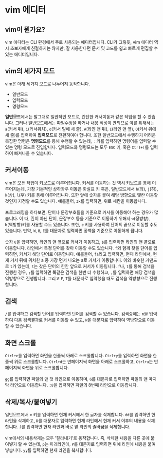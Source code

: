 # vim 에디터

## vim이 뭔가요?

vim 에디터는 CLI 환경에서 주로 사용되는 에디터입니다. CLI가 그렇듯, vim 에디터 역시 초보자에게 친절하지는 않지만, 잘 사용한다면 문서 및 코드를 쉽고 빠르게 편집할 수 있는 에디터입니다.

## vim의 세가지 모드

vim은 아래 세가지 모드로 나누어져 동작합니다.

- 일반모드
- 입력모드
- 명령모드

**일반모드**에서는 말그대로 일반적인 모드로, 간단한 커서이동과 같은 작업을 할 수 있습니다. 그러나 일반모드에서는 파일수정을 하거나 내용 작성이 안되므로 이를 위해서는 `a`(커서 뒤), `i`(커서위치), `o`(커서 밑에 새 줄), `A`(라인 맨 뒤), `I`(라인 맨 앞), `O`(커서 위에 새 줄)를 입력하여 **입력모드**로 전환하여야 합니다. 또한 일반모드에서 수행하기 어려운 복잡한 명령은 **명령모드**를 통해 수행할 수 있는데, `:` 키를 입력하면 명령어를 입력할 수 있는 명령 모드로 진입합니다. 입력모드와 명령모드는 모두 `ESC` 키, 혹은 `Ctrl+[`를 입력하여 빠져나올 수 있습니다.

## 커서이동

vim은 모든 작업이 키보드로 이루어집니다. 커서를 이동하는 것 역시 키보드를 통해 이루어지는데, 가장 기본적인 상하좌우 이동은 화살표 키 혹은, 일반모드에서 `h`(좌), `j`(하), `k`(상), `l`(우) 키를 통해 이루어집니다. 또한 앞에 숫자를 붙여 해당 방향으로 몇칸 이동할 것인지 지정할 수도 있습니다. 예를들어, `3k`를 입력하면, 위로 세칸을 이동합니다.  
<br />
프로그래밍을 하다보면, 단어나 문장부호들을 기준으로 커서를 이동해야 하는 경우가 많습니다. 이 때, 칸이 아닌 단어, 문장부호 등을 기준으로 이동하기 위해서 `w`(정방향), `b`(역방향)키를 사용할 수도 있습니다. 또한, `e` 키를 사용하여 단어의 끝으로 이동할 수도 있습니다. 만약, `W`, `B`, `E`를 대문자로 입력하면 공백을 기준으로 이동하게 됩니다.  
<br />
숫자 `0`을 입력하면, 라인의 맨 앞으로 커서가 이동하고, `$`를 입력하면 라인의 맨 끝으로 이동합니다. 라인에서 특정 단어를 찾아 이동할 수도 있습니다. `f`와 함께 찾을 단어를 입력하면, 커서가 해당 단어로 이동합니다. 예를들어, `fa`라고 입력하면, 현재 라인에서, 현재 커서 뒤에 위치한 a 중 가장 먼저 나오는 a로 커서가 이동합니다. 이와 비슷한 커맨드로 `t`가 있는데, `t`는 찾은 단어의 한칸 앞으로 커서가 이동됩니다. `f`나, `t`를 통해 검색을 진행한 경우, `;`를 입력하면 똑같은 검색을 한번 더 수행하고, `,`를 입력하면 해당 검색을 역방향으로 진행합니다. 그리고 `F`, `T`를 대문자로 입력했을 때도 검색을 역방향으로 진행합니다.

## 검색

`/`를 입력하고 검색할 단어를 입력하면 단어를 검색할 수 있습니다. 검색중에는 `n`을 입력하여 다음 검색결과로 커서를 이동할 수 있고, `N`을 대문자로 입력하여 역방향으로 이동할 수 있습니다.

## 화면 스크롤

`Ctrl+e`를 입력하면 화면을 한줄씩 아래로 스크롤합니다. `Ctrl+y`를 입력하면 화면을 한줄씩 위로 스크롤합니다. `Ctrl+d`는 반페이지씩 화면을 아래로 스크롤하고, `Ctrl+u`는 반페이지씩 화면을 위로 스크롤합니다.  
<br />
`gg`를 입력하면 파일의 맨 첫 라인으로 이동하며, `G`를 대문자로 입력하면 파일의 맨 마지막 라인으로 이동합니다. `:8`을 입력하면 파일의 8번째 라인으로 이동합니다.

## 삭제/복사/붙여넣기

일반모드에서 `x` 키를 입력하면 현재 커서에서 한 글자를 삭제합니다. `dd`를 입력하면 한 라인을 삭제하고, `D`를 대문자로 입력하면 현재 라인에서 현재 커서 이후의 내용을 삭제합니다. `J`를 입력하면 현재 라인과 바로 밑 라인의 줄바꿈을 삭제합니다.  
<br />
vim에서의 내용삭제는 모두 '잘라내기'로 동작합니다. 즉, 삭제한 내용을 다른 곳에 붙여넣기 할 수 있는데, `p`는 아래라인에, `P`를 대문자로 입력하면 위에 라인에 내용을 붙여넣습니다. `yy`를 입력하면 현재 라인을 복사합니다.
